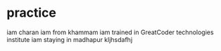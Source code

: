# practice
iam charan 
iam from khammam 
iam trained in GreatCoder technologies institute
iam staying in madhapur
kljhsdafhj
